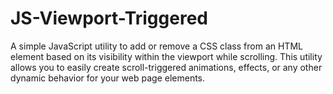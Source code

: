 # JS-Viewport-Triggered
A simple JavaScript utility to add or remove a CSS class from an HTML element based on its visibility within the viewport while scrolling. This utility allows you to easily create scroll-triggered animations, effects, or any other dynamic behavior for your web page elements.
